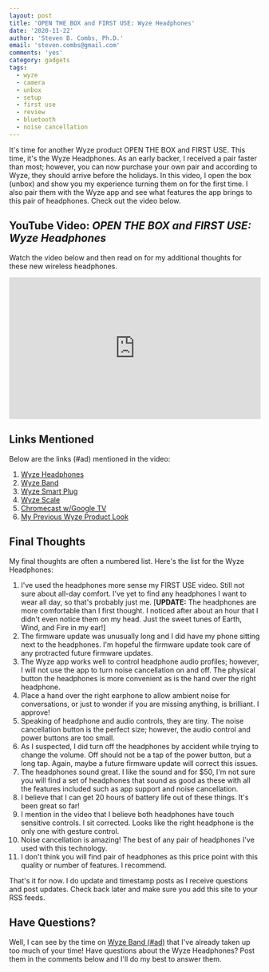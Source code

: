 ```yaml
---
layout: post
title: 'OPEN THE BOX and FIRST USE: Wyze Headphones'
date: '2020-11-22'
author: 'Steven B. Combs, Ph.D.'
email: 'steven.combs@gmail.com'
comments: 'yes'
category: gadgets
tags:
  - wyze
  - camera
  - unbox
  - setup
  - first use
  - review
  - bluetooth
  - noise cancellation
---
```


It's time for another Wyze product OPEN THE BOX and FIRST USE. This time, it's the Wyze Headphones. As an early backer, I received a pair faster than most; however, you can now purchase your own pair and according to Wyze, they should arrive before the holidays. In this video, I open the box (unbox) and show you my experience turning them on for the first time. I also pair them with the Wyze app and see what features the app brings to this pair of headphones. Check out the video below.

## YouTube Video: _OPEN THE BOX and FIRST USE: Wyze Headphones_

Watch the video below and then read on for my additional thoughts for these new wireless headphones.

<div style="position:relative;padding-top:56.25%;"><p><iframe src="https://www.youtube.com/embed/7lqWQff4ZRM" frameborder="0" allowfullscreen="true" mozallowfullscreen="true" webkitallowfullscreen="true" style="position:absolute;top:0;left:0;width:100%;height:100%;"></iframe></p></div>

## Links Mentioned

Below are the links (#ad) mentioned in the video:

1. [Wyze Headphones](https://wyze.com/wyze-headphones.html)
2. [Wyze Band](https://amzn.to/3fo229k)
3. [Wyze Smart Plug](https://amzn.to/2Y4W3ig)
4. [Wyze Scale](https://amzn.to/31SsVMs)
5. [Chromecast w/Google TV](https://www.stevencombs.com/gadgets/2020/10/11/chromecast-google-tv.html)
6. [My Previous Wyze Product Look](https://www.stevencombs.com/gadgets/2020/08/17/unbox-setup-wyze-cam-outdoor.html)

## Final Thoughts

My final thoughts are often a numbered list. Here's the list for the Wyze Headphones:

1. I've used the headphones more sense my FIRST USE video. Still not sure about all-day comfort. I've yet to find any headphones I want to wear all day, so that's probably just me. [**UPDATE:** The headphones are more comfortable than I first thought. I noticed after about an hour that I didn't even notice them on my head. Just the sweet tunes of Earth, Wind, and Fire in my ear!]
2. The firmware update was unusually long and I did have my phone sitting next to the headphones. I'm hopeful the firmware update took care of any protracted future firmware updates.
3. The Wyze app works well to control headphone audio profiles; however, I will not use the app to turn noise cancellation on and off. The physical button the headphones is more convenient as is the hand over the right headphone.
4. Place a hand over the right earphone to allow ambient noise for conversations, or just to wonder if you are missing anything, is brilliant. I approve!
5. Speaking of headphone and audio controls, they are tiny. The noise cancellation button is the perfect size; however, the audio control and power buttons are too small.
6. As I suspected, I did turn off the headphones by accident while trying to change the volume. Off should not be a tap of the power button, but a long tap. Again, maybe a future firmware update will correct this issues.
7. The headphones sound great. I like the sound and for $50, I'm not sure you will find a set of headphones that sound as good as these with all the features included such as app support and noise cancellation.
8. I believe that I can get 20 hours of battery life out of these things. It's been great so far!
9. I mention in the video that I believe both headphones have touch sensitive controls. I sit corrected. Looks like the right headphone is the only one with gesture control.
10. Noise cancellation is amazing! The best of any pair of headphones I've used with this technology.
11. I don't think you will find pair of headphones as this price point with this quality or number of features. I recommend.

That's it for now. I do update and timestamp posts as I receive questions and post updates. Check back later and make sure you add this site to your RSS feeds.

## Have Questions?

Well, I can see by the time on [Wyze Band (#ad)](https://amzn.to/2PXhPQM) that I've already taken up too much of your time! Have questions about the Wyze Headphones? Post them in the comments below and I'll do my best to answer them.
